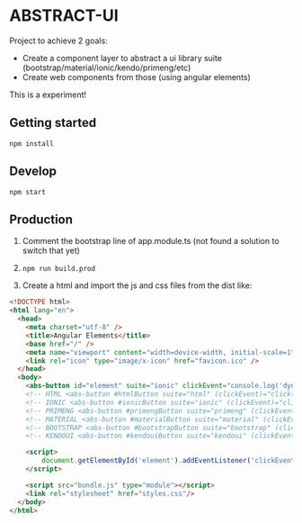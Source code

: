 # ABSTRACT-UI

Project to achieve 2 goals:

  - Create a component layer to abstract a ui library suite (bootstrap/material/ionic/kendo/primeng/etc)
  - Create web components from those (using angular elements)


This is a experiment!

## Getting started
`npm install`

## Develop
```
npm start
```

## Production
1) Comment the bootstrap line of app.module.ts (not found a solution to switch that yet)

2) `npm run build.prod`

3) Create a html and import the js and css files from the dist like:
```html
<!DOCTYPE html>
<html lang="en">
  <head>
    <meta charset="utf-8" />
    <title>Angular Elements</title>
    <base href="/" />
    <meta name="viewport" content="width=device-width, initial-scale=1" />
    <link rel="icon" type="image/x-icon" href="favicon.ico" />
  </head>
  <body>
    <abs-button id="element" suite="ionic" clickEvent="console.log('dynamic');">DYNAMIC</abs-button>
    <!-- HTML <abs-button #htmlButton suite="html" (clickEvent)="click(htmlButton.suite, $event)">HTML</abs-button> -->
    <!-- IONIC <abs-button #ionicButton suite="ionic" (clickEvent)="click(ionicButton.suite, $event)">IONIC</abs-button> -->
    <!-- PRIMENG <abs-button #primengButton suite="primeng" (clickEvent)="click(primengButton.suite, $event)">PRIMENG</abs-button> -->
    <!-- MATERIAL <abs-button #materialButton suite="material" (clickEvent)="click(materialButton.suite, $event)">MATERIAL</abs-button> -->
    <!-- BOOTSTRAP <abs-button #bootstrapButton suite="bootstrap" (clickEvent)="click(bootstrapButton.suite, $event)">BOOTSTRAP</abs-button> -->
    <!-- KENDOUI <abs-button #kendouiButton suite="kendoui" (clickEvent)="click(kendouiButton.suite, $event)">KENDOUI</abs-button> -->

	<script>
		document.getElementById('element').addEventListener('clickEvent', e => console.log(e));
	</script>

    <script src="bundle.js" type="module"></script>
    <link rel="stylesheet" href="styles.css"/>
  </body>
</html>

```
